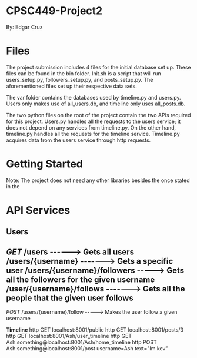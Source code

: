 # CPSC449-Project2
By: Edgar Cruz

# Files
The project submission includes 4 files for the initial database set up. These files can be found in the bin folder. Init.sh is a script that will run users_setup.py, followers_setup.py, and posts_setup.py. The aforementioned files set up their respective data sets.

The var folder contains the databases used by timeline.py and users.py. Users only makes use of all_users.db, and timeline only uses all_posts.db.

The two python files on the root of the project contain the two APIs required for this project. Users.py handles all the requests to the users service; it does not depend on any services from timeline.py. On the other hand, timeline.py handles all the requests for the timeline service. Timeline.py acquires data from the users service through http requests. 

# Getting Started
Note: The project does not need any other libraries besides the once stated in the

# API Services

**Users**
---
*GET*
/users            ------> Gets all users
/users/{username}  -------> Gets a specific user
/users/{username}/followers -----> Gets all the followers for the given username
/user/{username}/follows -------> Gets all the people that the given user follows
---

*POST*
/users/{username}/follow -----> Makes the user follow a given username

**Timeline**
http GET localhost:8001/public
http GET localhost:8001/posts/3
http GET localhost:8001/Ash/user_timeline
http GET Ash:something@localhost:8001/Ash/home_timeline
http POST Ash:something@localhost:8001/post username=Ash text="Im kev" 
